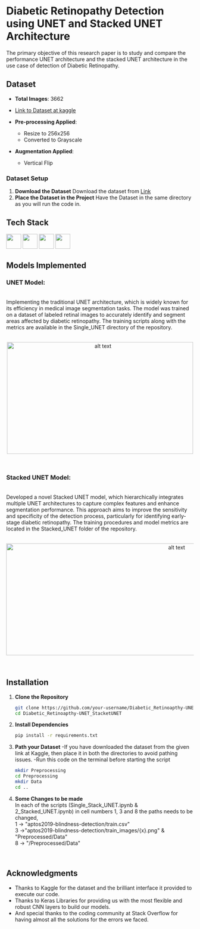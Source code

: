 # Diabetic Retinopathy Detection using UNET and Stacked UNET Architecture
The primary objective of this research paper is to study and compare the performance UNET architecture and the stacked UNET architecture in the use case of detection of Diabetic Retinopathy.

## Dataset

- **Total Images**: 3662
- [Link to Dataset at kaggle](https://www.kaggle.com/competitions/aptos2019-blindness-detection/overview)
- **Pre-processing Applied**:
  - Resize to 256x256 
  - Converted to Grayscale

- **Augmentation Applied**:
  - Vertical Flip
### Dataset Setup

1. **Download the Dataset**
   Download the dataset from [Link](https://www.kaggle.com/competitions/aptos2019-blindness-detection/overview)
2. **Place the Dataset in the Project**
   Have the Dataset in the same directory as you will run the code in.

## Tech Stack
<div><img src="https://img.icons8.com/?size=100&id=n3QRpDA7KZ7P&format=png&color=000000" height="40px" width="40px">
<img src="https://img.icons8.com/?size=100&id=13441&format=png&color=000000" height="40px" width="40px">
<img src="https://img.icons8.com/?size=100&id=bpip0gGiBLT1&format=png&color=000000" height="40px" width="40px">
<img src="https://upload.wikimedia.org/wikipedia/commons/a/ae/Keras_logo.svg" height="40px" width="40px">

## Models Implemented
### UNET Model:
<br> 
Implementing the traditional UNET architecture, which is widely known for its efficiency in medical image segmentation tasks. The model was trained on a dataset of labeled retinal images to accurately identify and segment areas affected by diabetic retinopathy. The training scripts along with the metrics are available in the Single_UNET directory of the repository.
</br>
</br>

<p align= "center">
  <img src="Architectures/UNET.png?raw=true" alt="alt text" width="500" height="300">
</p>

</br>

### Stacked UNET Model:
<br> 
Developed a novel Stacked UNET model, which hierarchically integrates multiple UNET architectures to capture complex features and enhance segmentation performance. This approach aims to improve the sensitivity and specificity of the detection process, particularly for identifying early-stage diabetic retinopathy. The training procedures and model metrics are located in the Stacked_UNET folder of the repository.

</br>
</br>
<p align= "center">
  <img src="Architectures/UNET-2.png?raw=true" alt="alt text" width="900" height="300">
</p>
</br>

## Installation

1. **Clone the Repository**
   ```bash
   git clone https://github.com/your-username/Diabetic_Retinoapthy-UNET_Stacket_UNET.git
   cd Diabetic_Retinoapthy-UNET_StacketUNET

2. **Install Dependencies**
   ```bash
   pip install -r requirements.txt
3. **Path your Dataset**
   -If you have downloaded the dataset from the given link at Kaggle, then place it in both the directories to avoid pathing issues.
  -Run this code on the terminal before starting the script
     ```bash
     mkdir Preprocessing
     cd Preprocessing
     mkdir Data
     cd ..
4. **Some Changes to be made**
   </br>In each of the scripts (Single_Stack_UNET.ipynb & 2_Stacked_UNET.ipynb) in cell numbers 1, 3 and 8 the paths needs to be changed,</br> 1 -> "aptos2019-blindness-detection/train.csv"</br> 3 ->"aptos2019-blindness-detection/train_images/{x}.png" & "Preprocessed/Data" </br>8 -> "/Preprocessed/Data" 
  </br>

## Acknowledgments

- Thanks to Kaggle for the dataset and the brilliant interface it provided to execute our code.
- Thanks to Keras Libraries for providing us with the most flexible and robust CNN layers to build our models.
- And special thanks to the coding community at Stack Overflow for having almost all the solutions for the errors we faced.
